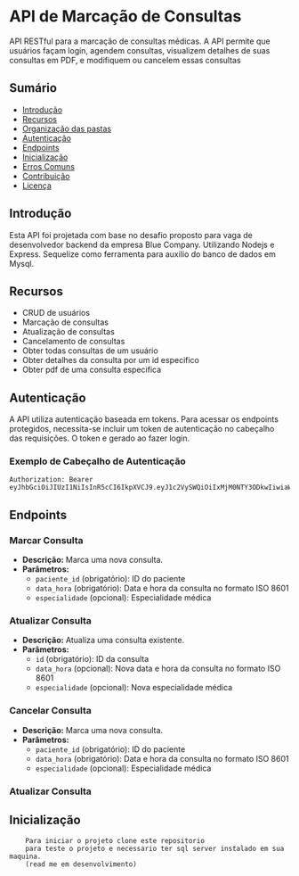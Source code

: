 # API de Marcação de Consultas

API RESTful para a marcação de consultas médicas. A API permite que usuários façam login, agendem consultas, visualizem detalhes de suas consultas em PDF, e modifiquem ou cancelem essas consultas

## Sumário

- [Introdução](#introdução)
- [Recursos](#recursos)
- [Organização das pastas](#organização-das-pastas)
- [Autenticação](#autenticação)
- [Endpoints](#endpoints)
- [Inicialização](#inicialização)
- [Erros Comuns](#erros-comuns)
- [Contribuição](#contribuição)
- [Licença](#licença)


## Introdução

Esta API foi projetada com base no desafio proposto para vaga de desenvolvedor backend da empresa Blue Company. Utilizando Nodejs e Express. Sequelize como ferramenta para auxilio do banco de dados em Mysql.

## Recursos
- CRUD de usuários 
- Marcação de consultas
- Atualização de consultas
- Cancelamento de consultas
- Obter todas consultas de um usuário
- Obter detalhes da consulta por um id especifico
- Obter pdf de uma consulta especifica


## Autenticação

A API utiliza autenticação baseada em tokens. Para acessar os endpoints protegidos, necessita-se incluir um token de autenticação no cabeçalho das requisições.
O token e gerado ao fazer login. 
### Exemplo de Cabeçalho de Autenticação

    Authorization: Bearer eyJhbGciOiJIUzI1NiIsInR5cCI6IkpXVCJ9.eyJ1c2VySWQiOiIxMjM0NTY3ODkwIiwiaWF0IjoxNTE2MjM5MDIyfQ.SflKxwRJSMeKKF2QT4fwpMeJf36POk6yJV_adQssw5c

## Endpoints

### Marcar Consulta


- **Descrição:** Marca uma nova consulta.
- **Parâmetros:**
  - `paciente_id` (obrigatório): ID do paciente
  - `data_hora` (obrigatório): Data e hora da consulta no formato ISO 8601
  - `especialidade` (opcional): Especialidade médica

### Atualizar Consulta


- **Descrição:** Atualiza uma consulta existente.
- **Parâmetros:**
  - `id` (obrigatório): ID da consulta
  - `data_hora` (opcional): Nova data e hora da consulta no formato ISO 8601
  - `especialidade` (opcional): Nova especialidade médica

### Cancelar Consulta


- **Descrição:** Marca uma nova consulta.
- **Parâmetros:**
  - `paciente_id` (obrigatório): ID do paciente
  - `data_hora` (obrigatório): Data e hora da consulta no formato ISO 8601
  - `especialidade` (opcional): Especialidade médica

### Atualizar Consulta

## Inicialização
		Para iniciar o projeto clone este repositorio
		para teste o projeto e necessario ter sql server instalado em sua maquina.
		(read me em desenvolvimento)